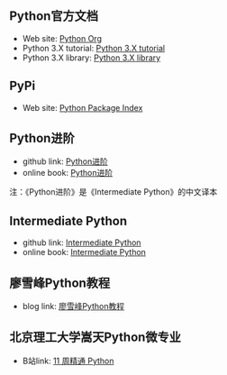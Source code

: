## Python官方文档
- Web site: [Python Org](https://www.python.org/)
- Python 3.X tutorial: [Python 3.X tutorial](https://docs.python.org/3.8/tutorial/index.html)
- Python 3.X library: [Python 3.X library](https://docs.python.org/3.8/library/index.html)

## PyPi
- Web site: [Python Package Index](https://pypi.org/)

## Python进阶
- github link: [Python进阶](https://github.com/eastlakeside/interpy-zh)
- online book: [Python进阶](https://eastlakeside.gitbook.io/interpy-zh/)

注：《Python进阶》是《Intermediate Python》的中文译本

## Intermediate Python
- github link: [Intermediate Python](https://github.com/yasoob/intermediatePython)
- online book: [Intermediate Python](https://book.pythontips.com/en/latest/)

## 廖雪峰Python教程
- blog link: [廖雪峰Python教程](https://www.liaoxuefeng.com/wiki/1016959663602400)

## 北京理工大学嵩天Python微专业
- B站link: [11 周精通 Python](https://www.bilibili.com/video/av77410524?from=search&seid=8900282911024124302)